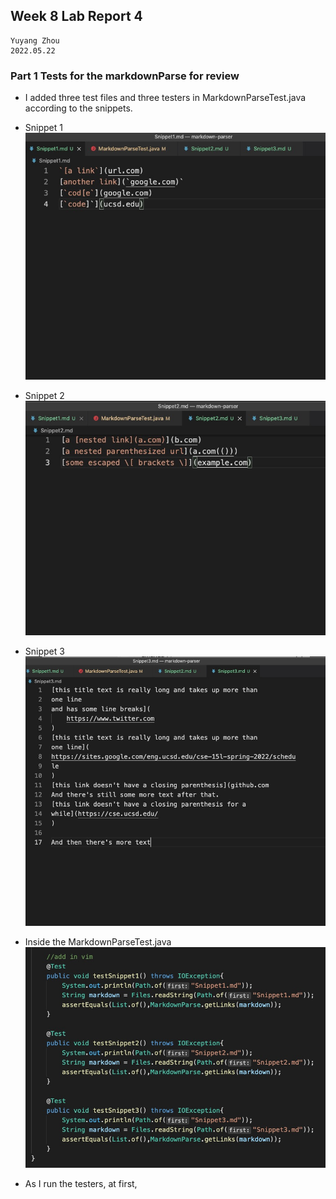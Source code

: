 ## Week 8 Lab Report 4
    Yuyang Zhou
    2022.05.22


### Part 1 Tests for the markdownParse for review
* I added three test files and three testers in MarkdownParseTest.java according to the snippets.
* Snippet 1
![image](snippet1.jpeg)
* Snippet 2
![image](snippet2.jpeg)
* Snippet 3
![image](snippet3.jpeg)
* Inside the MarkdownParseTest.java
![image](add_snippet_tests.jpeg)

* As I run the testers, at first, 
